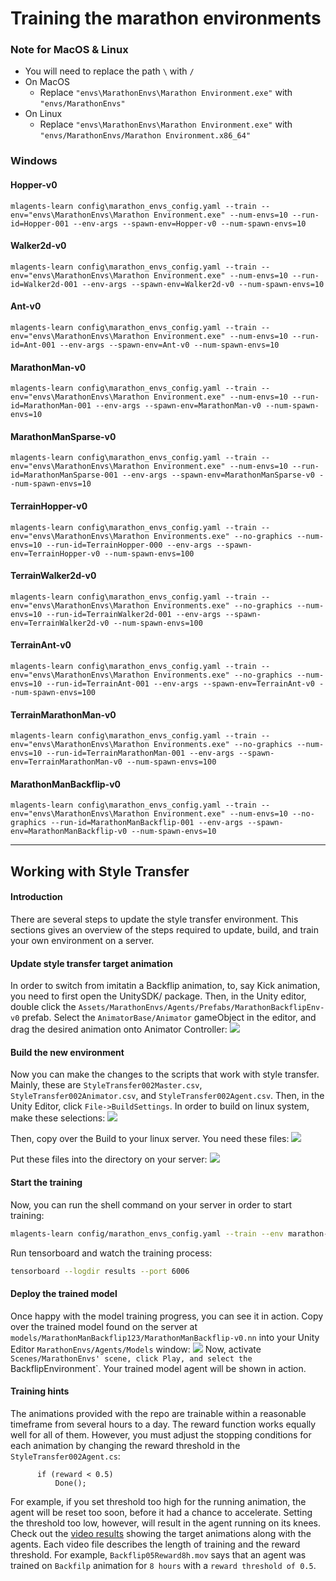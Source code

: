 # Training the marathon environments



### Note for MacOS & Linux

* You will need to replace the path `\` with `/`
* On MacOS
  * Replace `"envs\MarathonEnvs\Marathon Environment.exe"` with `"envs/MarathonEnvs"`
* On Linux
  * Replace `"envs\MarathonEnvs\Marathon Environment.exe"` with `"envs/MarathonEnvs/Marathon Environment.x86_64"`

### Windows

#### Hopper-v0

``` shell
mlagents-learn config\marathon_envs_config.yaml --train --env="envs\MarathonEnvs\Marathon Environment.exe" --num-envs=10 --run-id=Hopper-001 --env-args --spawn-env=Hopper-v0 --num-spawn-envs=10
```

#### Walker2d-v0

``` shell
mlagents-learn config\marathon_envs_config.yaml --train --env="envs\MarathonEnvs\Marathon Environment.exe" --num-envs=10 --run-id=Walker2d-001 --env-args --spawn-env=Walker2d-v0 --num-spawn-envs=10
```

#### Ant-v0

``` shell
mlagents-learn config\marathon_envs_config.yaml --train --env="envs\MarathonEnvs\Marathon Environment.exe" --num-envs=10 --run-id=Ant-001 --env-args --spawn-env=Ant-v0 --num-spawn-envs=10
```

#### MarathonMan-v0

``` shell
mlagents-learn config\marathon_envs_config.yaml --train --env="envs\MarathonEnvs\Marathon Environment.exe" --num-envs=10 --run-id=MarathonMan-001 --env-args --spawn-env=MarathonMan-v0 --num-spawn-envs=10
```

#### MarathonManSparse-v0

``` shell
mlagents-learn config\marathon_envs_config.yaml --train --env="envs\MarathonEnvs\Marathon Environment.exe" --num-envs=10 --run-id=MarathonManSparse-001 --env-args --spawn-env=MarathonManSparse-v0 --num-spawn-envs=10
```

#### TerrainHopper-v0

``` shell
mlagents-learn config\marathon_envs_config.yaml --train --env="envs\MarathonEnvs\Marathon Environments.exe" --no-graphics --num-envs=10 --run-id=TerrainHopper-000 --env-args --spawn-env=TerrainHopper-v0 --num-spawn-envs=100
```

#### TerrainWalker2d-v0

``` shell
mlagents-learn config\marathon_envs_config.yaml --train --env="envs\MarathonEnvs\Marathon Environments.exe" --no-graphics --num-envs=10 --run-id=TerrainWalker2d-001 --env-args --spawn-env=TerrainWalker2d-v0 --num-spawn-envs=100
```

#### TerrainAnt-v0

``` shell
mlagents-learn config\marathon_envs_config.yaml --train --env="envs\MarathonEnvs\Marathon Environments.exe" --no-graphics --num-envs=10 --run-id=TerrainAnt-001 --env-args --spawn-env=TerrainAnt-v0 --num-spawn-envs=100
```

#### TerrainMarathonMan-v0

``` shell
mlagents-learn config\marathon_envs_config.yaml --train --env="envs\MarathonEnvs\Marathon Environments.exe" --no-graphics --num-envs=10 --run-id=TerrainMarathonMan-001 --env-args --spawn-env=TerrainMarathonMan-v0 --num-spawn-envs=100
```


#### MarathonManBackflip-v0

``` shell
mlagents-learn config\marathon_envs_config.yaml --train --env="envs\MarathonEnvs\Marathon Environment.exe" --num-envs=10 --no-graphics --run-id=MarathonManBackflip-001 --env-args --spawn-env=MarathonManBackflip-v0 --num-spawn-envs=10
```


----


## Working with Style Transfer  

#### Introduction
There are several steps to update the style transfer environment. This sections gives an overview of the 
steps required to update, build, and train your own environment on a server. 

#### Update style transfer target animation
In order to switch from imitatin a Backflip animation, to, say Kick animation, you need to 
first open the UnitySDK/ package. Then, in the Unity editor, double click the 
`Assets/MarathonEnvs/Agents/Prefabs/MarathonBackflipEnv-v0` prefab. Select the `AnimatorBase/Animator`
gameObject in the editor, and drag the desired animation onto Animator Controller: 
![](images/StyleTransferAnimatorControllerSwitch.png)

#### Build the new environment
Now you can make the changes to the scripts that work with style transfer. Mainly, these are 
`StyleTransfer002Master.csv`, `StyleTransfer002Animator.csv`, and `StyleTransfer002Agent.csv`. Then, in the 
Unity Editor, click `File->BuildSettings`. In order to build on linux system, make these selections:
![](images/BuildSettings.png)

Then, copy over the Build to your linux server. You need these files: 
![](images/BuildDirectory.png)

Put these files into the directory on your server:
![](images/ServerDirectory.png)

#### Start the training
Now, you can run the shell command on your server in order to start training: 
``` bash
mlagents-learn config/marathon_envs_config.yaml --train --env marathon-envs/marathon_envs/envs/MarathonEnvsLinux/MarathonEnvsLinux.x86_64 --num-envs=7 --run-id=MarathonManBackflip123 --load --no-graphics --env-args --spawn-env=MarathonManBackflip-v0 --num-spawn-envs=100
```
Run tensorboard and watch the training process: 
``` bash
tensorboard --logdir results --port 6006
```

#### Deploy the trained model
Once happy with the model training progress, you can see it in action. Copy over the trained model found
on the server at `models/MarathonManBackflip123/MarathonManBackflip-v0.nn` into your Unity Editor 
`MarathonEnvs/Agents/Models` window:
![](images/ModelsDirectory.png)
Now, activate `Scenes/MarathonEnvs' scene, click Play, and select the `BackflipEnvironment`. Your trained
model agent will be shown in action. 

#### Training hints
The animations provided with the repo are trainable within a reasonable timeframe from several hours to 
a day. The reward function works equally well for all of them. However, you must adjust the stopping 
conditions for each animation by changing the reward threshold in the `StyleTransfer002Agent.cs`:
  ``` 
		if (reward < 0.5)
			Done();
  ```
For example, if you set threshold too high for the running animation, the agent will be reset too soon, 
before it had a chance to accelerate. Setting the threshold too low, however, will result in the agent
running on its knees. Check out the [video results](https://www.youtube.com/playlist?list=PLX7INEUkOHp-uXg6xhqDWuDT4ENb6sSWA) 
showing the target animations along with the agents. Each video file describes the length of training
and the reward threshold. For example, 
`Backflip05Reward8h.mov` says that an agent was trained on `Backfilp` animation for `8 hours` with a 
`reward threshold of 0.5`.
